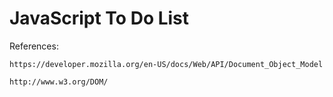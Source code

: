 # JavaScript To Do List

References:
```
https://developer.mozilla.org/en-US/docs/Web/API/Document_Object_Model

http://www.w3.org/DOM/

```

